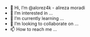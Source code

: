 - 👋 Hi, I’m @alorez4k - alireza moradi
- 👀 I’m interested in ...
- 🌱 I’m currently learning ...
- 💞️ I’m looking to collaborate on ...
- 📫 How to reach me ...

<!---
alorez4k/alorez4k is a ✨ special ✨ repository because its `README.md` (this file) appears on your GitHub profile.
You can click the Preview link to take a look at your changes.
--->
